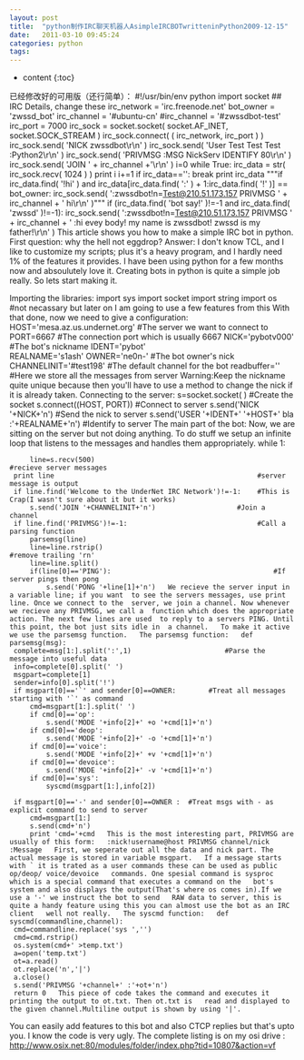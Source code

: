 ```yaml
---
layout: post
title:  "python制作IRC聊天机器人AsimpleIRCBOTwritteninPython2009-12-15"
date:   2011-03-10 09:45:24
categories: python
tags:
---
```


* content
{:toc}

已经修改好的可用版（还行简单）：   #!/usr/bin/env python  import socket  ## IRC Details, change these irc_network = 'irc.freenode.net' bot_owner = 'zwssd_bot' irc_channel = '#ubuntu-cn' #irc_channel = '#zwssdbot-test' irc_port = 7000  irc_sock = socket.socket( socket.AF_INET, socket.SOCK_STREAM ) irc_sock.connect( ( irc_network, irc_port ) )  irc_sock.send( 'NICK zwssdbot\r\n' ) irc_sock.send( 'User Test Test Test :Python2\r\n' ) irc_sock.send( 'PRIVMSG :MSG NickServ IDENTIFY 80\r\n' ) irc_sock.send( 'JOIN ' + irc_channel +'\r\n' )  i=0 while True:     irc_data = str( irc_sock.recv( 1024 ) )     print i     i+=1     if irc_data=='':         break     print irc_data     """if irc_data.find( '!hi' ) and irc_data[irc_data.find( ':' ) + 1:irc_data.find( '!' )] == bot_owner:         irc_sock.send( ':zwssdbot!n=Test@210.51.173.157 PRIVMSG ' + irc_channel + ' hi\r\n' )"""     if (irc_data.find( 'bot say!' )!=-1 and irc_data.find( 'zwssd' )!=-1):         irc_sock.send( ':zwssdbot!n=Test@210.51.173.157 PRIVMSG ' + irc_channel + ' :hi evey body! my name is zwssdbot! zwssd is my father!\r\n' )      This article shows you how to make a simple IRC bot in python.
 First question: why the hell not eggdrop? Answer: I don't know TCL,  and I like to customize my scripts; plus it's a heavy program, and I  hardly need 1% of the features it provides. I have been using python for  a few months now and absoulutely love it. Creating bots in python is  quite a simple job really. So lets start making it. 
 
 Importing the libraries:  import sys 
 import socket 
 import string 
 import os     #not necassary but later on I am going to use a few features from this   With that done, now we need to give a configuration:   HOST='mesa.az.us.undernet.org'     #The server we want to connect to 
 PORT=6667                          #The connection port which is usually 6667 
 NICK='pybotv000'                   #The bot's nickname 
 IDENT='pybot'                       
 REALNAME='s1ash' 
 OWNER='ne0n-'                      #The bot owner's nick 
 CHANNELINIT='#test198'             #The default channel for the bot 
 readbuffer=''                      #Here we store all the messages from server   Warning:Keep the nickname quite unique because then you'll have to use a method to change the nick if it is already taken.   Connecting to the server:   s=socket.socket( )                                       #Create the socket 
 s.connect((HOST, PORT))                                  #Connect to server 
 s.send('NICK '+NICK+'n')                                #Send the nick to server 
 s.send('USER '+IDENT+' '+HOST+' bla :'+REALNAME+'n')    #Identify to server   The main part of the bot:   Now, we are sitting on the server but not doing anything. To  do stuff we setup an infinite loop that listens to the messages and  handles them appropriately.   while 1: 
 
         line=s.recv(500)                                            #recieve server messages 
     print line                                                  #server message is output 
     if line.find('Welcome to the UnderNet IRC Network')!=-1:    #This is Crap(I wasn't sure about it but it works) 
         s.send('JOIN '+CHANNELINIT+'n')                    #Join a channel 
     if line.find('PRIVMSG')!=-1:                                #Call a parsing function 
         parsemsg(line) 
         line=line.rstrip()                                          #remove trailing 'rn' 
         line=line.split() 
         if(line[0]=='PING'):                                        #If server pings then pong 
             s.send('PONG '+line[1]+'n')   We recieve the server input in a variable line; if you want  to see the servers messages, use print line. Once we connect to the  server, we join a channel. Now whenever we recieve any PRIVMSG, we call a  function which does the appropriate action. The next few lines are used  to reply to a servers PING. Until this point, the bot just sits idle in  a channel.   To make it active we use the parsemsg function.   The parsemsg function:   def parsemsg(msg): 
     complete=msg[1:].split(':',1)                       #Parse the message into useful data 
     info=complete[0].split(' ') 
     msgpart=complete[1] 
     sender=info[0].split('!') 
     if msgpart[0]=='`' and sender[0]==OWNER:        #Treat all messages starting with '`' as command 
         cmd=msgpart[1:].split(' ') 
         if cmd[0]=='op': 
             s.send('MODE '+info[2]+' +o '+cmd[1]+'n') 
         if cmd[0]=='deop': 
             s.send('MODE '+info[2]+' -o '+cmd[1]+'n') 
         if cmd[0]=='voice': 
             s.send('MODE '+info[2]+' +v '+cmd[1]+'n') 
         if cmd[0]=='devoice': 
             s.send('MODE '+info[2]+' -v '+cmd[1]+'n') 
         if cmd[0]=='sys': 
             syscmd(msgpart[1:],info[2]) 
          
     if msgpart[0]=='-' and sender[0]==OWNER :  #Treat msgs with - as explicit command to send to server 
         cmd=msgpart[1:] 
         s.send(cmd+'n') 
         print 'cmd='+cmd   This is the most interesting part, PRIVMSG are usually of this form:   :nick!username@host PRIVMSG channel/nick :Message   First, we seperate out all the data and nick part. The actual message is stored in variable msgpart.   If a message starts with ` it is trated as a user commands these can be used as public op/deop/ voice/devoice   commands. One spesial command is sysproc which is a special command that executes a command on the   bot's system and also displays the output(That's where os comes in).If we use a '-' we instruct the bot to send   RAW data to server, this is quite a handy feature using this you can almost use the bot as an IRC client   well not really.   The syscmd function:   def syscmd(commandline,channel): 
     cmd=commandline.replace('sys ','') 
     cmd=cmd.rstrip() 
     os.system(cmd+' >temp.txt') 
     a=open('temp.txt') 
     ot=a.read() 
     ot.replace('n','|') 
     a.close() 
     s.send('PRIVMSG '+channel+' :'+ot+'n') 
     return 0   This piece of code takes the command and executes it printing the output to ot.txt. Then ot.txt is   read and displayed to the given channel.Multiline output is shown by using '|'. 
  You can easily add features to this bot and also CTCP replies but that's upto you.   I know the code is very ugly. The complete listing is on my osi drive : 
 http://www.osix.net:80/modules/folder/index.php?tid=10807&action=vf
        
